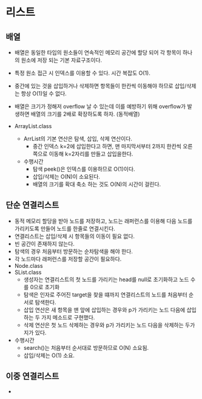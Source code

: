 # 리스트
## 배열
  - 배열은 동일한 타입의 원소들이 연속적인 메모리 공간에 할당 되어 각 항목이 하나의 원소에 저장 되는 기본 자료구조이다. 
  - 특정 원소 접근 시 인덱스를 이용할 수 있다. 시간 복잡도 O(1). 
  - 중간에 있는 것을 삽입하거나 삭제하면 항목들이 한칸씩 이동해야 하므로 삽입/삭제는 항상 O(1)일 수 없다. 
  - 배열은 크기가 정해저 overflow 날 수 있는데 이를 예방하기 위해 overflow가 발생하면 배열의 크기를 2배로 확장하도록 하자. (동적배열)
  
  - ArrayList.class
    - ArrList의 기본 연산은 탐색, 삽입, 삭제 연산이다.
        - 중간 인덱스 k=2에 삽입한다고 하면, 맨 마지막서부터 2까지 한칸씩 오른쪽으로 이동해 k=2자리를 만들고 삽입을한다. 
    - 수행시간
        - 탐색 peek()은 인덱스를 이용하므로 O(1)이다. 
        - 삽입/삭제는 O(N)이 소요된다. 
        - 배열의 크기를 확대 축소 하는 것도 O(N)의 시간이 걸린다. 
    
## 단순 연결리스트
  - 동적 메모리 할당을 받아 노드를 저장하고, 노드는 래퍼런스를 이용해 다음 노드를 가리키도록 만들어 노드를 한줄로 연결시킨다. 
  - 연결리스트는 삽입/삭제 시 항목들의 이동이 필요 없다. 
  - 빈 공간이 존재하지 않는다. 
  - 탐색의 경우 처음부터 방문하는 순차탐색을 해야 한다. 
  - 각 노드마다 래퍼런스를 저장할 공간이 필요하다. 
  - Node.class
  - SList.class
    - 생성자는 연결리스트의 첫 노드를 가리키는 head를 null로 초기화하고 노드 수를 0으로 초기화
    - 탐색은 인자로 주어진 target을 찾을 떄까지 연결리스트의 노드를 처음부터 순서로 탐색한다.
    - 삽입 연산은 새 항목을 맨 앞에 삽입하는 경우와 p가 가리키는 노드 다음에 삽입하는 두 가지 메소드로 구현했다.
    - 삭제 연산은 첫 노드 삭제하는 경우와 p가 가리키는 노드 다음을 삭제하는 두가지가 있다. 
  - 수행시간
    - search()는 처음부터 순서대로 방문하므로 O(N) 소요됨.
    - 삽입/삭제는 O(1) 소요.
    
## 이중 연결리스트
  - 
    